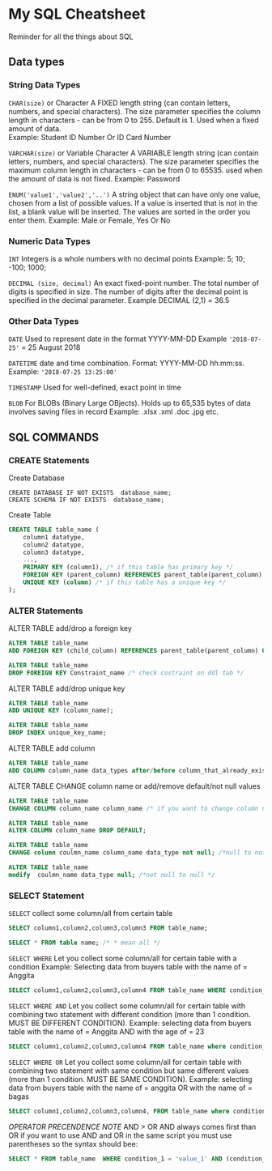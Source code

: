 # My SQL Cheatsheet
Reminder for all the things about SQL

## Data types
### String Data Types

`CHAR(size)` or Character A FIXED length string (can contain letters, numbers, and special characters). The size parameter specifies the column length in characters - can be from 0 to 255. Default is 1. Used when a fixed amount of data. 
</br>Example: Student ID Number Or ID Card Number

`VARCHAR(size)` or Variable Character  A VARIABLE length string (can contain letters, numbers, and special characters). The size parameter specifies the maximum column length in characters - can be from 0 to 65535. used when the amount of data is not fixed. 
Example: Password

`ENUM('value1','value2','..')` A string object that can have only one value, chosen from a list of possible values. If a value is inserted that is not in the list, a blank value will be inserted. The values are sorted in the order you enter them. 
Example: Male or Female, Yes Or No

### Numeric Data Types

`INT` Integers is a whole numbers with no decimal points Example: 5; 10; -100; 1000;

`DECIMAL (size, decimal)` An exact fixed-point number. The total number of digits is specified in size. The number of digits after the decimal point is specified in the decimal parameter. 
Example DECIMAL (2,1) = 36.5

### Other Data Types 
`DATE` Used to represent date in the format YYYY-MM-DD 
Example `'2018-07-25'` = 25 August 2018

`DATETIME`  date and time combination. Format: YYYY-MM-DD hh:mm:ss. 
Example: `'2018-07-25 13:25:00'`

`TIMESTAMP` Used for well-defined, exact point in time 

`BLOB` For BLOBs (Binary Large OBjects). Holds up to 65,535 bytes of data involves saving files in record 
Example: .xlsx .xml .doc .jpg etc.

## SQL COMMANDS

### CREATE Statements

Create Database

`CREATE DATABASE IF NOT EXISTS  database_name;`  
`CREATE SCHEMA IF NOT EXISTS  database_name;`  

Create Table
```SQL
CREATE TABLE table_name (
    column1 datatype,
    column2 datatype,
    column3 datatype,
    ...,
    PRIMARY KEY (column1), /* if this table has primary key */
    FOREIGN KEY (parent_column) REFERENCES parent_table(parent_column) ON DELETE CASCADE, /* if this table has a connection with others table */
    UNIQUE KEY (column) /* if this table has a unique key */
);
```

### ALTER Statements

ALTER TABLE add/drop a foreign key 
```SQL
ALTER TABLE table_name
ADD FOREIGN KEY (child_column) REFERENCES parent_table(parent_column) ON DELETE CASCADE

ALTER TABLE table_name
DROP FOREIGN KEY Constraint_name /* check costraint on ddl tab */
```

ALTER TABLE add/drop unique key
```SQL
ALTER TABLE table_name
ADD UNIQUE KEY (column_name);

ALTER TABLE table_name
DROP INDEX unique_key_name;
```


ALTER TABLE add column
```SQL
ALTER TABLE table_name
ADD COLUMN column_name data_types after/before column_that_already_exist;
```
ALTER TABLE CHANGE column name or add/remove default/not null values
```SQL
ALTER TABLE table_name
CHANGE COLUMN column_name column_name /* if you want to change column name second name should be differnet */ data_types DEFAULT "value";

ALTER TABLE table_name 
ALTER COLUMN column_name DROP DEFAULT;

ALTER TABLE table_name
CHANGE column coulmn_name column_name data_type not null; /*null to not null */

ALTER TABLE table_name
modify  coulmn_name data_type null; /*not null to null */
```

### SELECT Statement

`SELECT` 
collect some column/all from certain table
```SQL
SELECT column1,column2,column3,column3 FROM table_name;

SELECT * FROM table name; /* * mean all */
```

`SELECT WHERE` 
Let you collect some column/all for certain table with a condition 
Example: Selecting data from buyers table with the name of = Anggita
```SQL
SELECT column1,column2,column3,column4 FROM table_name WHERE condition_1 = 'value';
```

`SELECT WHERE AND` 
Let you collect some column/all for certain table with combining two statement with different condition 
(more than 1 condition. MUST BE DIFFERENT CONDITION).
Example: selecting data from buyers table with the name of = Anggita AND with the age of = 23
```SQL
SELECT column1,column2,column3,column4 FROM table_name where condition_1 = 'value1' AND condition_2 = 'value2';
```
`SELECT WHERE OR`
Let you collect some column/all for certain table with combining two statement with same condition but same different values 
(more than 1 condition. MUST BE SAME CONDITION).
Example: selecting data from buyers table with the name of = anggita OR with the name of = bagas
```SQL
SELECT column1,column2,column3,column4, FROM table_name where condition_1 = 'value1' OR condition_1 = 'value2';
```

*OPERATOR PRECENDENCE NOTE*
AND > OR
AND always comes first than OR
if you want to use AND and OR in the same script you must use parentheses
so the syntax should bee:
```SQL
SELECT * FROM table_name  WHERE condition_1 = 'value_1' AND (condition_2 = 'value2' OR conditon_2 = 'value3');
```
